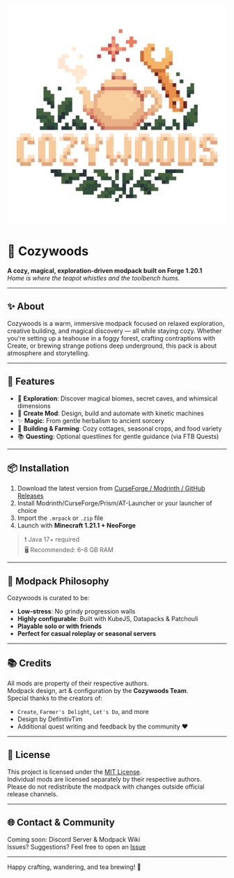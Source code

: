 ![Cozywoods Logo](assets/cozywoods_transparent_1200x.png)

# 🌲 Cozywoods

**A cozy, magical, exploration-driven modpack built on Forge 1.20.1**  
*Home is where the teapot whistles and the toolbench hums.*

---

## ✨ About

Cozywoods is a warm, immersive modpack focused on relaxed exploration, creative building, and magical discovery — all while staying cozy. Whether you're setting up a teahouse in a foggy forest, crafting contraptions with Create, or brewing strange potions deep underground, this pack is about atmosphere and storytelling.

---

## 🧱 Features

- 🧭 **Exploration**: Discover magical biomes, secret caves, and whimsical dimensions  
- 🔧 **Create Mod**: Design, build and automate with kinetic machines  
- ✨ **Magic**: From gentle herbalism to ancient sorcery  
- 🏡 **Building & Farming**: Cozy cottages, seasonal crops, and food variety  
- 📚 **Questing**: Optional questlines for gentle guidance (via FTB Quests)  

---

## 📦 Installation

1. Download the latest version from [CurseForge / Modrinth / GitHub Releases](#)  
2. Install Modrinth/CurseForge/Prism/AT-Launcher or your launcher of choice  
3. Import the `.mrpack` or `.zip` file  
4. Launch with **Minecraft 1.21.1 + NeoForge**

> ❗ Java 17+ required  
> 🖥️ Recommended: 6–8 GB RAM

---

## 🧩 Modpack Philosophy

Cozywoods is curated to be:

- **Low-stress**: No grindy progression walls  
- **Highly configurable**: Built with KubeJS, Datapacks & Patchouli  
- **Playable solo or with friends**  
- **Perfect for casual roleplay or seasonal servers**

---

## 📚 Credits

All mods are property of their respective authors.  
Modpack design, art & configuration by the **Cozywoods Team**.  
Special thanks to the creators of:

- `Create`, `Farmer's Delight`, `Let's Do`, and more  
- Design by DefinitivTim
- Additional quest writing and feedback by the community ❤️

---

## 📄 License

This project is licensed under the [MIT License](LICENSE).  
Individual mods are licensed separately by their respective authors.  
Please do not redistribute the modpack with changes outside official release channels.

---

## 🌐 Contact & Community

Coming soon: Discord Server & Modpack Wiki  
Issues? Suggestions? Feel free to open an [Issue](https://github.com/cozywoods/issues)

---

Happy crafting, wandering, and tea brewing! 🍵
